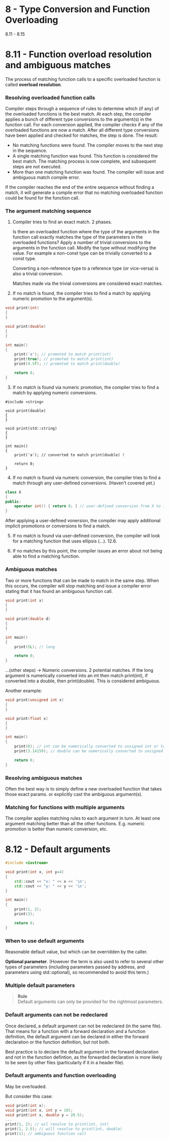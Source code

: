 # 8 - Type Conversion and Function Overloading

8.11 - 8.15

# 8.11 - Function overload resolution and ambiguous matches

The process of matching function calls to a specific overloaded function is called
**overload resolution**.

### Resolving overloaded function calls

Compiler steps through a sequence of rules to determine which (if any) of the overloaded
functions is the best match. At each step, the compiler applies a bunch of different type
conversions to the argument(s) in the function call. For each conversion applied, the
compiler checks if any of the overloaded functions are now a match. After all different
type conversions have been applied and checked for matches, the step is done. The result:

* No matching functions were found. The compiler moves to the next step in the sequence.
* A single matching function was found. This function is considered the best match. The
  matching process is now complete, and subsequent steps are not executed.
* More than one matching function was found. The compiler will issue and ambiguous match
  compile error.

If the compiler reaches the end of the entire sequence without finding a match, it will
generate a compile error that no matching overloaded function could be found for the
function call.

### The argument matching sequence

1. Compiler tries to find an exact match. 2 phases.

   Is there an overloaded function where the type of the arguments in the function call
   exactly matches the type of the parameters in the overloaded functions? Apply a number
   of trivial conversions to the arguments in the function call. Modify the type without
   modifying the value. For example a non-const type can be trivially converted to a const
   type.

   Converting a non-reference type to a reference type (or vice-versa) is also a trivial
   conversion.

   Matches made via the trivial conversions are considered exact matches.

2. If no match is found, the compiler tries to find a match by applying numeric promotion
   to the argument(s).

```c++
void print(int)
{
}

void print(double)
{
}

int main()
{
    print('a'); // promoted to match print(int)
    print(true); // promoted to match print(int)
    print(4.5f); // promoted to match print(double)

    return 0;
}
```

3. If no match is found via numeric promotion, the compiler tries to find a match by
   applying numeric conversions.

```c+++
#include <string>

void print(double)
{
}

void print(std::string)
{
}

int main()
{
    print('a'); // converted to match print(double) !

    return 0;
}
```

4. If no match is found via numeric conversion, the compiler tries to find a match through
   any user-defined conversions. (Haven't covered yet.)

```c++
class X
{
public:
    operator int() { return 0; } // user-defined conversion from X to int
}
```

   After applying a user-defined vonersion, the compiler may apply additional implicit
   promotions or conversions to find a match.

5. If no match is found via user-defined conversion, the compiler will look for a matching
   function that uses ellipsis (...). 12.6.

6. If no matches by this point, the compiler issues an error about not being able to find
   a matching function.

### Ambiguous matches
Two or more functions that can be made to match in the same step. When this occurs, the
compiler will stop matching and issue a compiler error stating that it has found an
ambiguous function call.

```c++
void print(int x)
{
}

void print(double d)
{
}

int main()
{
    print(5L); // long

    return 0;
}
```

...(other steps) -> Numeric conversions. 2 potential matches. If the long argument is
numerically converted into an int then match print(int), if converted into a double, then
print(double). This is considered ambiguous.

Another example:

```c++
void print(unsigned int x)
{
}

void print(float x)
{
}

int main()
{
    print(0); // int can be numerically converted to unsigned int or to float
    print(3.14159); // double can be numerically converted to unsigned int or to float

    return 0;
}
```

### Resolving ambiguous matches
Often the best way is to simply define a new overloaded function that takes those exact
params. or explicitly cast the ambiguous argument(s).

### Matching for functions with multiple arguments
The compiler applies matching rules to each argument in turn. At least one argument
matching better than all the other functions. E.g. numeric promotion is better than
numeric conversion, etc.



# 8.12 - Default arguments

```c++
#include <iostream>

void print(int x, int y=4)
{
    std::cout << "x: " << x << '\n';
    std::cout << "y: " << y << '\n';
}

int main()
{
    print(1, 2);
    print(3);

    return 0;
}
```

### When to use default arguments
Reasonable default value, but which can be overridden by the caller.

**Optional parameter**. (However the term is also used to refer to several other types of
parameters (including parameters passed by address, and parameters using std::optional),
so recommended to avoid this term.)

### Multiple default parameters

> **Rule**<br>
> Default arguments can only be provided for the rightmost parameters.

### Default arguments can not be redeclared
Once declared, a default argument can not be redeclared (in the same file). That means for
a function with a forward declaration and a function definition, the default argument can
be declared in either the forward declaration or the function definition, but not both.

Best practice is to declare the default argument in the forward declaration and not in the
function defintion, as the forwarded declaration is more likely to be seen by other files
(particularly if it in a header file).

### Default arguments and function overloading
May be overloaded.

But consider this case:

```c++
void print(int x);
void print(int x, int y = 10);
void print(int x, double y = 20.5);
...
print(1, 2); // wil resolve to print(int, int)
print(1, 2.5); // will resolve to print(int, double)
print(1); // ambiguous function call
```

